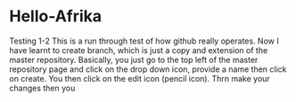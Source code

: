 # Hello-Afrika
Testing 1-2
This is a run through test of how github really operates.
Now I have learnt to create branch, which is just a copy and extension of the master repository. Basically, you just go to the top left of the master repository page and click on the drop down icon, provide a name then click on create. You then click on the edit icon (pencil  icon). Thrn make your changes then you 
